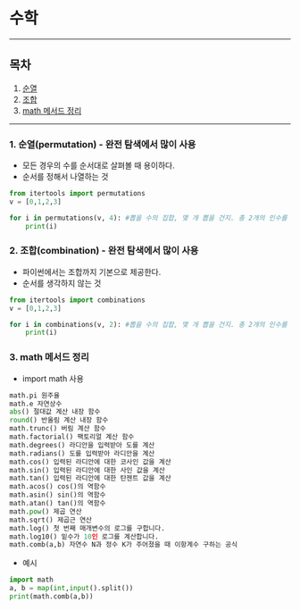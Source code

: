 # 수학
---
## 목차
1. [순열](#1-순열permutation---완전-탐색에서-많이-사용)
2. [조합](#2-조합combination---완전-탐색에서-많이-사용)
3. [math 메서드 정리](#3-math-메서드-정리)
---


### 1. 순열(permutation) - 완전 탐색에서 많이 사용
- 모든 경우의 수를 순서대로 살펴볼 때 용이하다.
- 순서를 정해서 나열하는 것


```python
from itertools import permutations
v = [0,1,2,3]

for i in permutations(v, 4): #뽑을 수의 집합, 몇 개 뽑을 건지. 총 2개의 인수를 전달한다.
    print(i)
```

### 2. 조합(combination) - 완전 탐색에서 많이 사용

- 파이썬에서는 조합까지 기본으로 제공한다.
- 순서를 생각하지 않는 것

```python
from itertools import combinations
v = [0,1,2,3]

for i in combinations(v, 2): #뽑을 수의 집합, 몇 개 뽑을 건지. 총 2개의 인수를 전달한다.
    print(i)
```

### 3. math 메서드 정리

- import math 사용

```python
math.pi 원주율
math.e 자연상수
abs() 절대값 계산 내장 함수
round() 반올림 계산 내장 함수
math.trunc() 버림 계산 함수
math.factorial() 팩토리얼 계산 함수
math.degrees() 라디안을 입력받아 도를 계산
math.radians() 도를 입력받아 라디안을 계산
math.cos() 입력된 라디안에 대한 코사인 값을 계산
math.sin() 입력된 라디안에 대한 사인 값을 계산
math.tan() 입력된 라디안에 대한 탄젠트 값을 계산
math.acos() cos()의 역함수
math.asin() sin()의 역함수
math.atan() tan()의 역함수
math.pow() 제곱 연산
math.sqrt() 제곱근 연산
math.log() 첫 번째 매개변수의 로그를 구합니다.
math.log10() 밑수가 10인 로그를 계산합니다.
math.comb(a,b) 자연수 N과 정수 K가 주어졌을 때 이항계수 구하는 공식
```

- 예시
```python
import math
a, b = map(int,input().split())
print(math.comb(a,b))
```

